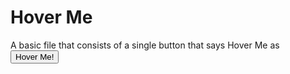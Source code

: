 <h1>Hover Me</h1>  
<article>
  A basic file that consists of a single button that says Hover Me as <button>Hover Me!</button>  
</article>
